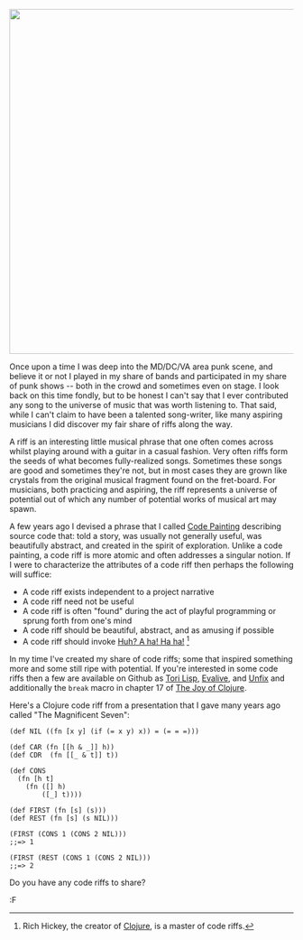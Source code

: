 <a href="http://blog.fogus.me/wp-content/uploads/2023/01/vs.png"><img src="http://blog.fogus.me/wp-content/uploads/2023/01/vs.png" alt="" width="526" height="611" class="aligncenter size-full wp-image-6877" /></a>

Once upon a time I was deep into the MD/DC/VA area punk scene, and believe it or not I played in my share of bands and participated in my share of punk shows -- both in the crowd and sometimes even on stage. I look back on this time fondly, but to be honest I can't say that I ever contributed any song to the universe of music that was worth listening to. That said, while I can't claim to have been a talented song-writer, like many aspiring musicians I did discover my fair share of riffs along the way.

A riff is an interesting little musical phrase that one often comes across whilst playing around with a guitar in a casual fashion. Very often riffs form the seeds of what becomes fully-realized songs. Sometimes these songs are good and sometimes they're not, but in most cases they are grown like crystals from the original musical fragment found on the fret-board. For musicians, both practicing and aspiring, the riff represents a universe of potential out of which any number of potential works of musical art may spawn. 

A few years ago I devised a phrase that I called [Code Painting](https://blog.fogus.me/2015/02/16/code-painting/) describing source code that: told a story, was usually not generally useful, was beautifully abstract, and created in the spirit of exploration. Unlike a code painting, a code riff is more atomic and often addresses a singular notion. If I were to characterize the attributes of a code riff then perhaps the following will suffice:

- A code riff exists independent to a project narrative
- A code riff need not be useful
- A code riff is often "found" during the act of playful programming or sprung forth from one's mind
- A code riff should be beautiful, abstract, and as amusing if possible
- A code riff should invoke [Huh? A ha! Ha ha!](https://blog.fogus.me/2013/09/04/a-ha-ha-ha-aah/) [^rh]

In my time I've created my share of code riffs; some that inspired something more and some still ripe with potential. If you're interested in some code riffs then a few are available on Github as [Tori Lisp](https://github.com/fogus/tori-lisp), [Evalive](https://github.com/fogus/evalive), and [Unfix](https://github.com/fogus/unfix) and additionally the `break` macro in chapter 17 of [The Joy of Clojure](https://www.amazon.com/Joy-Clojure-Michael-Fogus/dp/1617291412?tag=fogus-20).

Here's a Clojure code riff from a presentation that I gave many years ago called "The Magnificent Seven":

<pre><code>(def NIL ((fn [x y] (if (= x y) x)) = (= = =)))

(def CAR (fn [[h & _]] h))
(def CDR  (fn [[_ & t]] t))

(def CONS
  (fn [h t]
    (fn ([] h)
        ([_] t))))

(def FIRST (fn [s] (s)))
(def REST (fn [s] (s NIL)))

(FIRST (CONS 1 (CONS 2 NIL)))
;;=> 1

(FIRST (REST (CONS 1 (CONS 2 NIL)))
;;=> 2
</code></pre>

Do you have any code riffs to share?

:F

[^rh]: Rich Hickey, the creator of [Clojure](http://www.clojure.org), is a master of code riffs.
